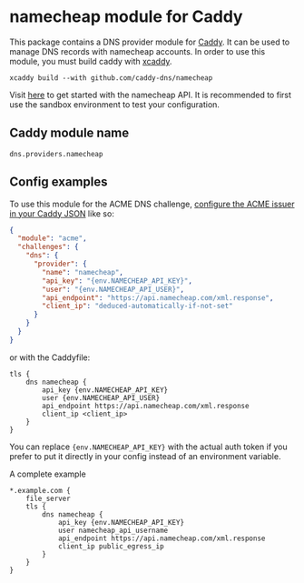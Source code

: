 # namecheap module for Caddy

This package contains a DNS provider module for [Caddy](https://github.com/caddyserver/caddy). It can be used to manage DNS records with namecheap accounts. In order to use this module, you must build caddy with [xcaddy](https://github.com/caddyserver/xcaddy).

```
xcaddy build --with github.com/caddy-dns/namecheap
```

Visit [here](https://www.namecheap.com/support/api/intro/) to get started with the namecheap API. It is recommended to first use the sandbox environment to test your configuration.

## Caddy module name

```
dns.providers.namecheap
```

## Config examples

To use this module for the ACME DNS challenge, [configure the ACME issuer in your Caddy JSON](https://caddyserver.com/docs/json/apps/tls/automation/policies/issuer/acme/) like so:

```json
{
  "module": "acme",
  "challenges": {
    "dns": {
      "provider": {
        "name": "namecheap",
        "api_key": "{env.NAMECHEAP_API_KEY}",
        "user": "{env.NAMECHEAP_API_USER}",
        "api_endpoint": "https://api.namecheap.com/xml.response",
        "client_ip": "deduced-automatically-if-not-set"
      }
    }
  }
}
```

or with the Caddyfile:

```
tls {
    dns namecheap {
        api_key {env.NAMECHEAP_API_KEY}
        user {env.NAMECHEAP_API_USER}
        api_endpoint https://api.namecheap.com/xml.response
        client_ip <client_ip>
    }
}
```

You can replace `{env.NAMECHEAP_API_KEY}` with the actual auth token if you prefer to put it directly in your config instead of an environment variable.

A complete example

```
*.example.com {
    file_server
    tls {
        dns namecheap {
            api_key {env.NAMECHEAP_API_KEY}
            user namecheap_api_username
            api_endpoint https://api.namecheap.com/xml.response
            client_ip public_egress_ip
        }
    }
}
```
